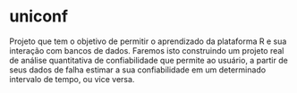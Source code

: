﻿uniconf
=======

Projeto que tem o objetivo de permitir o aprendizado da plataforma R e sua interação com bancos de dados.
Faremos isto construindo um projeto real de análise quantitativa de confiabilidade que permite ao usuário, a partir de seus dados de falha estimar a sua confiabilidade em um determinado intervalo de tempo, ou vice versa.
